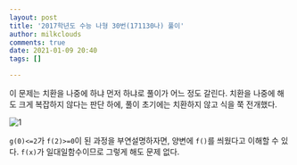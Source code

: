 ```yaml
---
layout: post
title: '2017학년도 수능 나형 30번(171130나) 풀이'
author: milkclouds
comments: true
date: 2021-01-09 20:40
tags: []

---
```



이 문제는 치환을 나중에 하냐 먼저 하냐로 풀이가 어느 정도 갈린다. 치환을 나중에 해도 크게 복잡하지 않다는 판단 하에, 풀이 초기에는 치환하지 않고 식을 쭉 전개했다.  

![1](/files/math/171130나.jpg)

`g(0)<=2`가 `f(2)>=0`이 된 과정을 부연설명하자면, 양변에 `f()`를 씌웠다고 이해할 수 있다. `f(x)`가 일대일함수이므로 그렇게 해도 문제 없다.  

